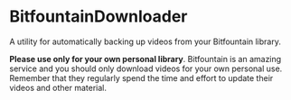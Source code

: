 # BitfountainDownloader
A utility for automatically backing up videos from your Bitfountain library.

__Please use only for your own personal library__. Bitfountain is an amazing service and you should only download videos for your own personal use. Remember that they regularly spend the time and effort to update their videos and other material.
